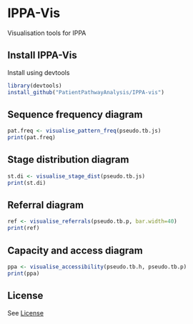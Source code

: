 # IPPA-Vis
Visualisation tools for IPPA 

## Install IPPA-Vis

Install using devtools
```r
library(devtools)
install_github("PatientPathwayAnalysis/IPPA-vis")
```

## Sequence frequency diagram

```r
pat.freq <- visualise_pattern_freq(pseudo.tb.js)
print(pat.freq)
```

## Stage distribution diagram

```r
st.di <- visualise_stage_dist(pseudo.tb.js)
print(st.di)
```

## Referral diagram

```r
ref <- visualise_referrals(pseudo.tb.p, bar.width=40)
print(ref)
```

## Capacity and access diagram

```r
ppa <- visualise_accessibility(pseudo.tb.h, pseudo.tb.p)
print(ppa)
```


## License
See [License](LICENSE.)
